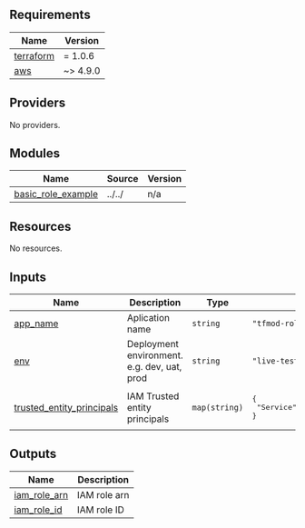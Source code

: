 <!-- BEGIN_TF_DOCS -->
## Requirements

| Name | Version |
|------|---------|
| <a name="requirement_terraform"></a> [terraform](#requirement\_terraform) | = 1.0.6 |
| <a name="requirement_aws"></a> [aws](#requirement\_aws) | ~> 4.9.0 |

## Providers

No providers.

## Modules

| Name | Source | Version |
|------|--------|---------|
| <a name="module_basic_role_example"></a> [basic\_role\_example](#module\_basic\_role\_example) | ../../ | n/a |

## Resources

No resources.

## Inputs

| Name | Description | Type | Default | Required |
|------|-------------|------|---------|:--------:|
| <a name="input_app_name"></a> [app\_name](#input\_app\_name) | Aplication name | `string` | `"tfmod-rolepol-gen-eg1"` | no |
| <a name="input_env"></a> [env](#input\_env) | Deployment environment. e.g. dev, uat, prod | `string` | `"live-test"` | no |
| <a name="input_trusted_entity_principals"></a> [trusted\_entity\_principals](#input\_trusted\_entity\_principals) | IAM Trusted entity principals | `map(string)` | <pre>{<br>  "Service": "ec2.amazonaws.com"<br>}</pre> | no |

## Outputs

| Name | Description |
|------|-------------|
| <a name="output_iam_role_arn"></a> [iam\_role\_arn](#output\_iam\_role\_arn) | IAM role arn |
| <a name="output_iam_role_id"></a> [iam\_role\_id](#output\_iam\_role\_id) | IAM role ID |
<!-- END_TF_DOCS -->